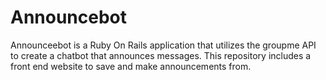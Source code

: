 # Announcebot

Announceebot is a Ruby On Rails application that utilizes the groupme API to create a chatbot that announces messages. This repository includes a front end website to save and make announcements from.
